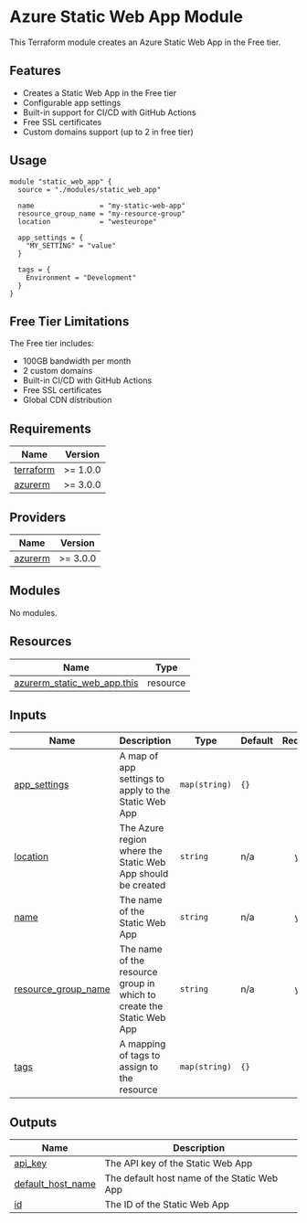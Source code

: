 # Azure Static Web App Module

This Terraform module creates an Azure Static Web App in the Free tier.

## Features

- Creates a Static Web App in the Free tier
- Configurable app settings
- Built-in support for CI/CD with GitHub Actions
- Free SSL certificates
- Custom domains support (up to 2 in free tier)

## Usage

```hcl
module "static_web_app" {
  source = "./modules/static_web_app"

  name                = "my-static-web-app"
  resource_group_name = "my-resource-group"
  location            = "westeurope"

  app_settings = {
    "MY_SETTING" = "value"
  }

  tags = {
    Environment = "Development"
  }
}
```

## Free Tier Limitations

The Free tier includes:
- 100GB bandwidth per month
- 2 custom domains
- Built-in CI/CD with GitHub Actions
- Free SSL certificates
- Global CDN distribution

<!-- BEGINNING OF PRE-COMMIT-TERRAFORM DOCS HOOK -->
## Requirements

| Name | Version |
|------|---------|
| <a name="requirement_terraform"></a> [terraform](#requirement\_terraform) | >= 1.0.0 |
| <a name="requirement_azurerm"></a> [azurerm](#requirement\_azurerm) | >= 3.0.0 |

## Providers

| Name | Version |
|------|---------|
| <a name="provider_azurerm"></a> [azurerm](#provider\_azurerm) | >= 3.0.0 |

## Modules

No modules.

## Resources

| Name | Type |
|------|------|
| [azurerm_static_web_app.this](https://registry.terraform.io/providers/hashicorp/azurerm/latest/docs/resources/static_web_app) | resource |

## Inputs

| Name | Description | Type | Default | Required |
|------|-------------|------|---------|:--------:|
| <a name="input_app_settings"></a> [app\_settings](#input\_app\_settings) | A map of app settings to apply to the Static Web App | `map(string)` | `{}` | no |
| <a name="input_location"></a> [location](#input\_location) | The Azure region where the Static Web App should be created | `string` | n/a | yes |
| <a name="input_name"></a> [name](#input\_name) | The name of the Static Web App | `string` | n/a | yes |
| <a name="input_resource_group_name"></a> [resource\_group\_name](#input\_resource\_group\_name) | The name of the resource group in which to create the Static Web App | `string` | n/a | yes |
| <a name="input_tags"></a> [tags](#input\_tags) | A mapping of tags to assign to the resource | `map(string)` | `{}` | no |

## Outputs

| Name | Description |
|------|-------------|
| <a name="output_api_key"></a> [api\_key](#output\_api\_key) | The API key of the Static Web App |
| <a name="output_default_host_name"></a> [default\_host\_name](#output\_default\_host\_name) | The default host name of the Static Web App |
| <a name="output_id"></a> [id](#output\_id) | The ID of the Static Web App |
<!-- END OF PRE-COMMIT-TERRAFORM DOCS HOOK -->
